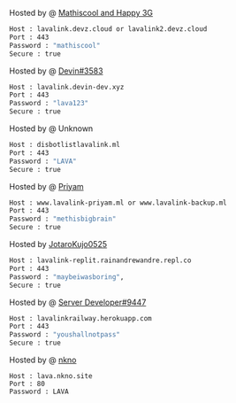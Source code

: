 Hosted by @ [Mathiscool and Happy 3G](https://discord.io/botsuniversity)
```bash
Host : lavalink.devz.cloud or lavalink2.devz.cloud
Port : 443
Password : "mathiscool"
Secure : true
```
Hosted by @ [Devin#3583](https://github.com/DevinOfficial)
```bash
Host : lavalink.devin-dev.xyz
Port : 443
Password : "lava123"
Secure : true
```
Hosted by @ Unknown
```bash
Host : disbotlistlavalink.ml
Port : 443
Password : "LAVA"
Secure : true
```
Hosted by @ [Priyam](https://www.priyam.ml)
```bash
Host : www.lavalink-priyam.ml or www.lavalink-backup.ml
Port : 443
Password : "methisbigbrain"
Secure : true
```

Hosted by [JotaroKujo0525](https://github.com/JotaroKujo0525)
```bash
Host : lavalink-replit.rainandrewandre.repl.co
Port : 443
Password : "maybeiwasboring",
Secure : true
```

Hosted by @ [Server Developer#9447](https://duck.is-a.dev)
```bash
Host : lavalinkrailway.herokuapp.com
Port : 443
Password : "youshallnotpass"
Secure : true
```
Hosted by @ [nkno](https://nkno.site)
```
Host : lava.nkno.site
Port : 80
Password : LAVA
```

